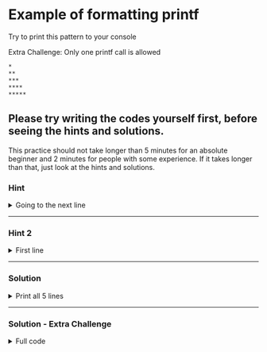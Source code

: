 # Example of formatting printf

Try to print this pattern to your console

Extra Challenge: Only one printf call is allowed 

```
*
**
***
****
*****
```
## Please try writing the codes yourself first, before seeing the hints and solutions.

This practice should not take longer than 5 minutes for an absolute beginner and 2 minutes for people with some experience. If it takes longer than that, just look at the hints and solutions. 

### Hint

<details>

<summary>Going to the next line</summary>

```c
printf("\n");
```

</details>


<hr/>

### Hint 2

<details>

<summary>First line</summary>

You can directly put `\n` after `*`

```c
printf("*\n");
```

</details>

<hr/>

### Solution

<details>

<summary>Print all 5 lines</summary>

Just copy-paste the code above 5 times and add more `*`

```c
printf("*\n");
printf("**\n");
printf("***\n");
printf("****\n");
printf("*****\n");
```

</details>

<hr/>

### Solution - Extra Challenge

<details>

<summary>Full code</summary>


```c
#include <stdio.h>
int main() {
    printf("*\n**\n***\n****\n*****\n");
}
```

This is just for a challenge to check your understanding. Writing 5 separate printf's would be easier to read in this case.

In the end, each person code style's are all different. But keep in mind, you (in the future) or your coworkers will struggle if your code is hard to understand.

</details>